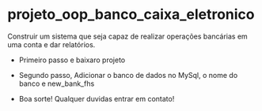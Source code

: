 # projeto_oop_banco_caixa_eletronico
Construir um sistema que seja capaz de realizar operações bancárias em uma conta e dar relatórios.

- Primeiro passo e baixaro projeto

- Segundo passo, Adicionar o banco de dados no MySql, o nome do banco e new_bank_fhs

- Boa sorte! Qualquer duvidas entrar em contato! 
